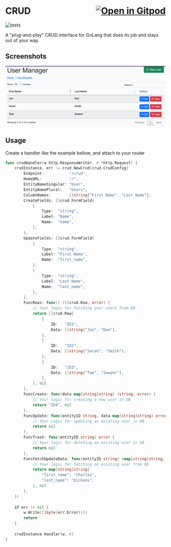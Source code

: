 # CRUD <a href="https://gitpod.io/#https://github.com/gouniverse/crud" style="float:right;"><img src="https://gitpod.io/button/open-in-gitpod.svg" alt="Open in Gitpod" loading="lazy"></a>

![tests](https://github.com/gouniverse/crud/workflows/tests/badge.svg)

A "plug-and-play" CRUD interface for GoLang that does its job and stays out of your way.

## Screenshots
<img src="./screenshots/Screenshot_20230712.png" />

## Usage

Create a handler like the example bellow, and attach to your router

```go
func crudHandler(w http.ResponseWriter, r *http.Request) {
	crudInstance, err := crud.NewCrud(crud.CrudConfig{
		Endpoint:           "/crud",
		HomeURL:            "/",
		EntityNameSingular: "User",
		EntityNamePlural:   "Users",
		ColumnNames:        []string{"First Name", "Last Name"},
		CreateFields: []crud.FormField{
			{
				Type:  "string",
				Label: "Name",
				Name:  "name",
			},
		},
		UpdateFields: []crud.FormField{
			{
				Type:  "string",
				Label: "First Name",
				Name:  "first_name",
			},
			{
				Type:  "string",
				Label: "Last Name",
				Name:  "last_name",
			},
		},
		FuncRows: func() ([]crud.Row, error) {
            // Your logic for fetching your users from DB
			return []crud.Row{
				{
					ID:   "ID1",
					Data: []string{"Jon", "Doe"},
				},
				{
					ID:   "ID2",
					Data: []string{"Sarah", "Smith"},
				},
				{
					ID:   "ID3",
					Data: []string{"Tom", "Sawyer"},
				},
			}, nil
		},
		FuncCreate: func(data map[string]string) (string, error) {
			// Your logic for creating a new user in DB
			return "ID4", nil
		},
		FuncUpdate: func(entityID string, data map[string]string) error {
			// Your Logic for updating an existing user in DB
			return nil
		},
		FuncTrash: func(entityID string) error {
			// Your logic for deleting an existing user in DB
			return nil
		},
		FuncFetchUpdateData: func(entityID string) (map[string]string, error) {
			// Your logic for fetching an existing user from DB
			return map[string]string{
				"first_name": "Charles",
                "last_name": "Dickens",
			}, nil
		},
	})

	if err != nil {
		w.Write([]byte(err.Error()))
		return
	}

	crudInstance.Handler(w, r)
}
```